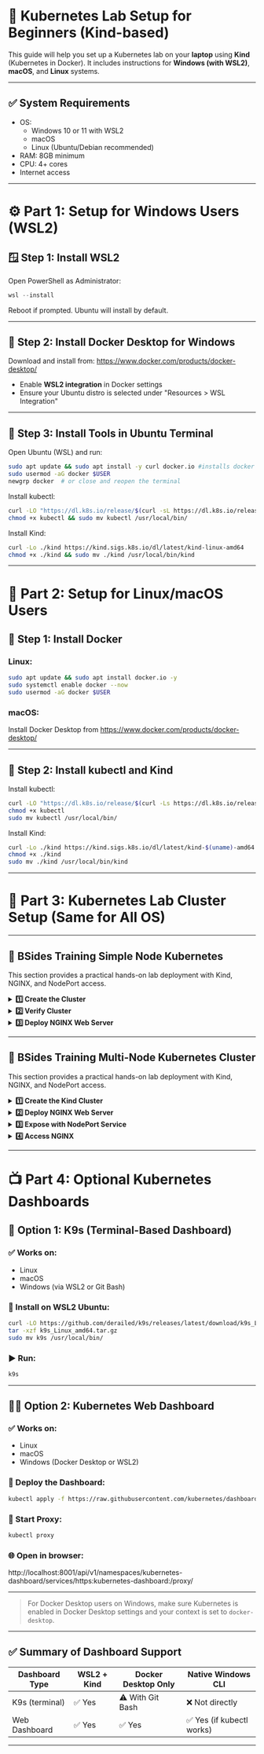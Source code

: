 
# 🧪 Kubernetes Lab Setup for Beginners (Kind-based)

This guide will help you set up a Kubernetes lab on your **laptop** using **Kind** (Kubernetes in Docker). It includes instructions for **Windows (with WSL2)**, **macOS**, and **Linux** systems.

---

## ✅ System Requirements

- OS:
  - Windows 10 or 11 with WSL2
  - macOS
  - Linux (Ubuntu/Debian recommended)
- RAM: 8GB minimum
- CPU: 4+ cores
- Internet access

---

# ⚙️ Part 1: Setup for Windows Users (WSL2)

## 🪟 Step 1: Install WSL2

Open PowerShell as Administrator:
```powershell
wsl --install
```
Reboot if prompted. Ubuntu will install by default.

---

## 🐳 Step 2: Install Docker Desktop for Windows

Download and install from: https://www.docker.com/products/docker-desktop/

- Enable **WSL2 integration** in Docker settings
- Ensure your Ubuntu distro is selected under "Resources > WSL Integration"

---

## 🧰 Step 3: Install Tools in Ubuntu Terminal

Open Ubuntu (WSL) and run:
```bash
sudo apt update && sudo apt install -y curl docker.io #installs docker and curl
sudo usermod -aG docker $USER
newgrp docker  # or close and reopen the terminal
```

Install kubectl:
```bash
curl -LO "https://dl.k8s.io/release/$(curl -sL https://dl.k8s.io/release/stable.txt)/bin/linux/amd64/kubectl"
chmod +x kubectl && sudo mv kubectl /usr/local/bin/
```

Install Kind:
```bash
curl -Lo ./kind https://kind.sigs.k8s.io/dl/latest/kind-linux-amd64
chmod +x ./kind && sudo mv ./kind /usr/local/bin/kind
```

---

# 🐧 Part 2: Setup for Linux/macOS Users

## 🐳 Step 1: Install Docker

### Linux:
```bash
sudo apt update && sudo apt install docker.io -y
sudo systemctl enable docker --now
sudo usermod -aG docker $USER
```

### macOS:
Install Docker Desktop from https://www.docker.com/products/docker-desktop/

---

## 🧰 Step 2: Install kubectl and Kind

Install kubectl:
```bash
curl -LO "https://dl.k8s.io/release/$(curl -Ls https://dl.k8s.io/release/stable.txt)/bin/$(uname | tr '[:upper:]' '[:lower:]')/amd64/kubectl"
chmod +x kubectl
sudo mv kubectl /usr/local/bin/
```

Install Kind:
```bash
curl -Lo ./kind https://kind.sigs.k8s.io/dl/latest/kind-$(uname)-amd64
chmod +x ./kind
sudo mv ./kind /usr/local/bin/kind
```

---

# 🚀 Part 3: Kubernetes Lab Cluster Setup (Same for All OS)

---
## 🧪 BSides Training Simple Node Kubernetes

This section provides a practical hands-on lab deployment with Kind, NGINX, and NodePort access.

<details>
<summary><strong>1️⃣ Create the Cluster</strong></summary>

```bash
kind create cluster --name k8s-lab
```

</details>

<details>
<summary><strong>2️⃣ Verify Cluster</strong></summary>

```bash
kubectl cluster-info --context kind-k8s-lab
kubectl get nodes
```

</details>

<details>
<summary><strong>3️⃣ Deploy NGINX Web Server</strong></summary>

```bash
kubectl create deployment nginx --image=nginx
kubectl expose deployment nginx --port=80 --type=NodePort
kubectl get svc
```

</details>

---

## 🧪 BSides Training Multi-Node Kubernetes Cluster

This section provides a practical hands-on lab deployment with Kind, NGINX, and NodePort access.

<details>
<summary><strong>1️⃣ Create the Kind Cluster</strong></summary>

```bash
kind create cluster --name bsides-training --config - <<EOF 
kind: Cluster
apiVersion: kind.x-k8s.io/v1alpha4
nodes:
  - role: control-plane
    extraPortMappings:
      - containerPort: 30080
        hostPort: 30080
        protocol: TCP
  - role: worker
  - role: worker
EOF
```

</details>

<details>
<summary><strong>2️⃣ Deploy NGINX Web Server</strong></summary>

```bash
kubectl apply -f - <<EOF
apiVersion: apps/v1
kind: Deployment
metadata:
  name: nginx
spec:
  replicas: 1
  selector:
    matchLabels:
      app: nginx
  template:
    metadata:
      labels:
        app: nginx
    spec:
      containers:
        - name: nginx
          image: nginx:latest
          ports:
            - containerPort: 80
EOF
```

</details>

<details>
<summary><strong>3️⃣ Expose with NodePort Service</strong></summary>

```bash
kubectl apply -f - <<EOF
apiVersion: v1
kind: Service
metadata:
  name: nginx-service
spec:
  type: NodePort
  selector:
    app: nginx
  ports:
    - protocol: TCP
      port: 80
      targetPort: 80
      nodePort: 30080
EOF
```

</details>

<details>
<summary><strong>4️⃣ Access NGINX</strong></summary>

Visit in your browser:
```
http://localhost:30080
```

You should see the NGINX welcome page.
</details>

---

# 📺 Part 4: Optional Kubernetes Dashboards

## 🧮 Option 1: K9s (Terminal-Based Dashboard)

### ✅ Works on:
- Linux
- macOS
- Windows (via WSL2 or Git Bash)

### 🔧 Install on WSL2 Ubuntu:
```bash
curl -LO https://github.com/derailed/k9s/releases/latest/download/k9s_Linux_amd64.tar.gz
tar -xzf k9s_Linux_amd64.tar.gz
sudo mv k9s /usr/local/bin/
```

### ▶️ Run:
```bash
k9s
```

---

## 🧑‍💻 Option 2: Kubernetes Web Dashboard

### ✅ Works on:
- Linux
- macOS
- Windows (Docker Desktop or WSL2)

### 🔧 Deploy the Dashboard:
```bash
kubectl apply -f https://raw.githubusercontent.com/kubernetes/dashboard/v2.7.0/aio/deploy/recommended.yaml
```

### 🔐 Start Proxy:
```bash
kubectl proxy
```

### 🌐 Open in browser:
http://localhost:8001/api/v1/namespaces/kubernetes-dashboard/services/https:kubernetes-dashboard:/proxy/

---

> For Docker Desktop users on Windows, make sure Kubernetes is enabled in Docker Desktop settings and your context is set to `docker-desktop`.

---

## ✅ Summary of Dashboard Support

| Dashboard Type       | WSL2 + Kind | Docker Desktop Only | Native Windows CLI |
|----------------------|-------------|----------------------|---------------------|
| K9s (terminal)       | ✅ Yes      | ⚠️ With Git Bash     | ❌ Not directly     |
| Web Dashboard        | ✅ Yes      | ✅ Yes               | ✅ Yes (if kubectl works) |

---


